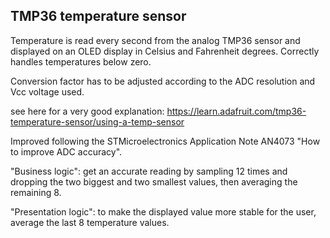 ## TMP36 temperature sensor

Temperature is read every second from the analog TMP36 sensor and displayed on an OLED display
in Celsius and Fahrenheit degrees. Correctly handles temperatures below zero.

Conversion factor has to be adjusted according to the ADC resolution and Vcc voltage used.

see here for a very good explanation: 
https://learn.adafruit.com/tmp36-temperature-sensor/using-a-temp-sensor

Improved following the STMicroelectronics Application Note AN4073 "How to improve ADC accuracy".

"Business logic": get an accurate reading by sampling 12 times and dropping the two biggest and two smallest values,
then averaging the remaining 8.

"Presentation logic": to make the displayed value more stable for the user, average the last 8 temperature values.